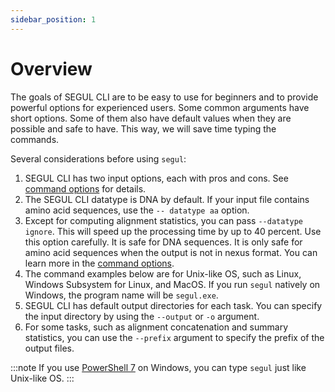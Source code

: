 ```yaml
---
sidebar_position: 1
---
```


# Overview

The goals of SEGUL CLI are to be easy to use for beginners and to provide powerful options for experienced users. Some common arguments have short options. Some of them also have default values when they are possible and safe to have. This way, we will save time typing the commands.

Several considerations before using `segul`:

1. SEGUL CLI has two input options, each with pros and cons. See [command options](./command_options) for details.
2. The SEGUL CLI datatype is DNA by default. If your input file contains amino acid sequences, use the `-- datatype aa` option.
3. Except for computing alignment statistics, you can pass `--datatype ignore`. This will speed up the processing time by up to 40 percent. Use this option carefully. It is safe for DNA sequences. It is only safe for amino acid sequences when the output is not in nexus format. You can learn more in the [command options](./command_options#data-types).
4. The command examples below are for Unix-like OS, such as Linux, Windows Subsystem for Linux, and MacOS. If you run `segul` natively on Windows, the program name will be `segul.exe`.
5. SEGUL CLI has default output directories for each task. You can specify the input directory by using the `--output` or `-o` argument.
6. For some tasks, such as alignment concatenation and summary statistics, you can use the `--prefix` argument to specify the prefix of the output files.

:::note
If you use [PowerShell 7](https://learn.microsoft.com/en-us/powershell/scripting/install/installing-powershell-on-windows?view=powershell-7.4) on Windows, you can type `segul` just like Unix-like OS.
:::
